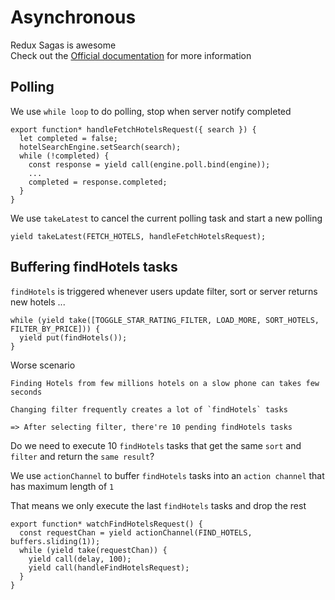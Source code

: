 # Asynchronous

Redux Sagas is awesome  
Check out the [Official documentation](http://yelouafi.github.io/redux-saga/index.html) for more information  

## Polling

We use `while loop` to do polling, stop when server notify completed

```JS
export function* handleFetchHotelsRequest({ search }) {
  let completed = false;
  hotelSearchEngine.setSearch(search);
  while (!completed) {
    const response = yield call(engine.poll.bind(engine));
    ...
    completed = response.completed;
  }
}
```

We use `takeLatest` to cancel the current polling task and start a new polling

```JS
yield takeLatest(FETCH_HOTELS, handleFetchHotelsRequest);
```

## Buffering findHotels tasks

`findHotels` is triggered whenever users update filter, sort or server returns new hotels ...

```JS
while (yield take([TOGGLE_STAR_RATING_FILTER, LOAD_MORE, SORT_HOTELS, FILTER_BY_PRICE])) {
  yield put(findHotels());
}
```

Worse scenario

```
Finding Hotels from few millions hotels on a slow phone can takes few seconds

Changing filter frequently creates a lot of `findHotels` tasks
 
=> After selecting filter, there're 10 pending findHotels tasks
```
  
Do we need to execute 10 `findHotels` tasks that get the same `sort` and `filter` and return the `same result`?
  
We use `actionChannel` to buffer `findHotels` tasks into an `action channel` that has maximum length of `1`  
  
That means we only execute the last `findHotels` tasks and drop the rest

```JS
export function* watchFindHotelsRequest() {
  const requestChan = yield actionChannel(FIND_HOTELS, buffers.sliding(1));
  while (yield take(requestChan)) {
    yield call(delay, 100);
    yield call(handleFindHotelsRequest);
  }
}
```
